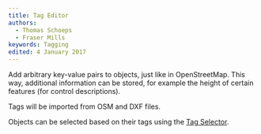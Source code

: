 ```yaml
---
title: Tag Editor
authors:
  - Thomas Schoeps
  - Fraser Mills
keywords: Tagging
edited: 4 January 2017
---
```


Add arbitrary key-value pairs to objects, just like in OpenStreetMap. This way, additional information can be stored, for example the height of certain features (for control descriptions).

Tags will be imported from OSM and DXF files.

Objects can be selected based on their tags using the [Tag Selector](tag_selector.md).
